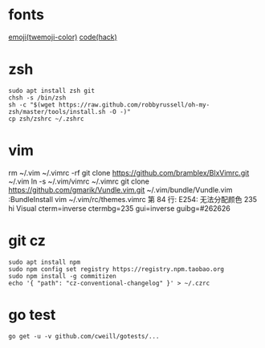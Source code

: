 # fonts

[emoji(twemoji-color)](https://github.com/eosrei/twemoji-color-font#install-on-ubuntu-linux)
[code(hack)](https://github.com/source-foundry/Hack#quick-installation)

# zsh

```
sudo apt install zsh git
chsh -s /bin/zsh
sh -c "$(wget https://raw.github.com/robbyrussell/oh-my-zsh/master/tools/install.sh -O -)"
cp zsh/zshrc ~/.zshrc
```

# vim
rm ~/.vim ~/.vimrc -rf
git clone https://github.com/bramblex/BlxVimrc.git ~/.vim
ln -s ~/.vim/vimrc ~/.vimrc
git clone https://github.com/gmarik/Vundle.vim.git ~/.vim/bundle/Vundle.vim
:BundleInstall
vim ~/.vim/rc/themes.vimrc
第 84 行:
E254: 无法分配颜色 235
hi Visual cterm=inverse ctermbg=235 gui=inverse guibg=#262626

# git cz

```
sudo apt install npm
sudo npm config set registry https://registry.npm.taobao.org
sudo npm install -g commitizen
echo '{ "path": "cz-conventional-changelog" }' > ~/.czrc
```

# go test

```
go get -u -v github.com/cweill/gotests/...
```
